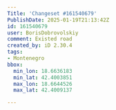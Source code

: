 ```yaml
---
Title: 'Changeset #161540679'
PublishDate: 2025-01-19T21:13:42Z
id: 161540679
user: BorisDobrovolskiy
comment: Existed road
created_by: iD 2.30.4
tags:
- Montenegro
bbox:
  min_lon: 18.6636183
  min_lat: 42.4003851
  max_lon: 18.6644526
  max_lat: 42.4009137

---
```

